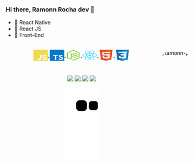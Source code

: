### Hi there, Ramonn Rocha dev 👋

- 📱 React Native
- 🌟 React JS
- 🌆 Front-End

<div align="center">
  <a href="https://github.com/rafaballerini">

<div style="display: inline_block"><br>
  <img align="center" alt="Ramonn-Js" height="30" width="40" src="https://raw.githubusercontent.com/devicons/devicon/master/icons/javascript/javascript-plain.svg">
  <img align="center" alt="Ramonn-Ts" height="30" width="40" src="https://raw.githubusercontent.com/devicons/devicon/master/icons/typescript/typescript-plain.svg">
  <img align="center" alt="Ramonn-Node" height="30" width="40" src="https://raw.githubusercontent.com/devicons/devicon/master/icons/nodejs/nodejs-original.svg">
   <img align="center" alt="Ramonn-React" height="30" width="40" src="https://raw.githubusercontent.com/devicons/devicon/master/icons/react/react-original.svg">
  
  <img align="center" alt="Ramonn-HTML" height="30" width="40" src="https://raw.githubusercontent.com/devicons/devicon/master/icons/html5/html5-original.svg">
  <img align="center" alt="Ramonn-CSS" height="30" width="40" src="https://raw.githubusercontent.com/devicons/devicon/master/icons/css3/css3-original.svg">
  <img align="right" alt="Ramonn-pic" height="150" style="border-radius:50px;" src="https://github.com/ramonnrocha/images/blob/main/WhatsApp%20Image%202022-09-30%20at%2015.17.16.jpeg?width=76&height=676">

#


<div> 
  <a href="https://www.instagram.com/ramonnrocha_" target="_blank"><img src="https://img.shields.io/badge/-Instagram-%23E4405F?style=for-the-badge&logo=instagram&logoColor=white" target="_blank"></a>
 <a href="https://portifolio-beige-nu.vercel.app/" target="_blank"><img src="https://img.shields.io/twitter/url?label=Portif%C3%B3lio&style=for-the-badge&url=https%3A%2F%2Fportifolio-beige-nu.vercel.app%2F" target="_blank"></a> 
  <a href = "mailto:ramonnsantana@gmail.com"><img src="https://img.shields.io/badge/-Gmail-%23333?style=for-the-badge&logo=gmail&logoColor=white" target="_blank"></a>
  <a targer="_blank"href="https://www.linkedin.com/in/ramonn-rocha-santana-049173214" target="_blank"><img src="https://img.shields.io/badge/-LinkedIn-%230077B5?style=for-the-badge&logo=linkedin&logoColor=white" target="_blank"></a> 
 
  ![Snake animation](https://github.com/rafaballerini/rafaballerini/blob/output/github-contribution-grid-snake.svg)
 
</div>
